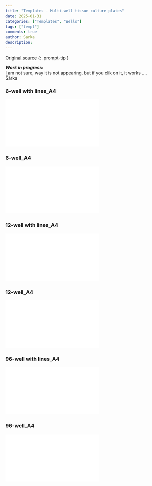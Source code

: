 ```yaml
---
title: "Templates - Multi-well tissue culture plates"
date: 2025-01-31 
categories: ["Templates", "Wells"]
tags: ["templ"]
comments: true
author: Sarka 
description: 
---
```

>
[Original source](https://www.cellsignet.com/media/templ.html)
{: .prompt-tip }


***Work in progress:*** <br> I am not sure, way it is not appearing, but if you clik on it, it works ....<br> Šárka

<object data="{{ site.url }}/../uploads/Templates - Multi-well tissue culture plates/well_templates.pdf" width="700" height="700" type="application/pdf"></object>


### 6-well with lines_A4
![6-well with lines_A4](<../uploads/Templates - Multi-well tissue culture plates/6_notes.pdf>"6-well with lines_A4")

### 6-well_A4
![text](<../uploads/Templates - Multi-well tissue culture plates/6.pdf>)

### 12-well with lines_A4
![12-well with lines_A4](<../uploads/Templates - Multi-well tissue culture plates/12_notes.pdf>"12-well with lines_A4")

### 12-well_A4
![text](<../uploads/Templates - Multi-well tissue culture plates/12.pdf>)

### 96-well with lines_A4
![12-well with lines_A4](<../uploads/Templates - Multi-well tissue culture plates/96_notes.pdf>"96-well with lines_A4")

### 96-well_A4
![text](<../uploads/Templates - Multi-well tissue culture plates/96.pdf>)








